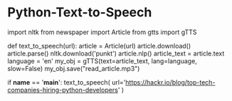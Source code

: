 # Python-Text-to-Speech

import nltk
from newspaper import Article
from gtts import gTTS


def text_to_speech(url):
   article = Article(url)
   article.download()
   article.parse()
   nltk.download('punkt')
   article.nlp()
   article_text = article.text
   language = 'en'
   my_obj = gTTS(text=article_text, lang=language, slow=False)
   my_obj.save("read_article.mp3")


if __name__ == '__main__':
   text_to_speech(
       url='https://hackr.io/blog/top-tech-companies-hiring-python-developers'
   )
